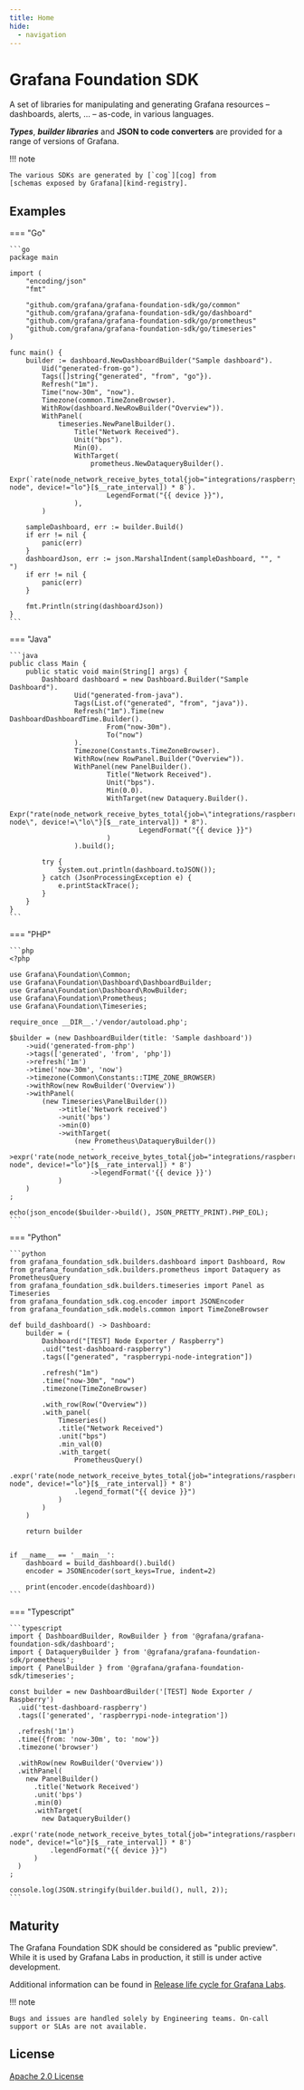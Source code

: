 ```yaml
---
title: Home
hide:
  - navigation
---
```


# Grafana Foundation SDK

A set of libraries for manipulating and generating Grafana resources
– dashboards, alerts, … – as-code, in various languages.

**_Types_**, **_builder libraries_** and **JSON to code converters** are
provided for a range of versions of Grafana.

!!! note

    The various SDKs are generated by [`cog`][cog] from
    [schemas exposed by Grafana][kind-registry].

## Examples

=== "Go"

    ```go
    package main

    import (
        "encoding/json"
        "fmt"

        "github.com/grafana/grafana-foundation-sdk/go/common"
        "github.com/grafana/grafana-foundation-sdk/go/dashboard"
        "github.com/grafana/grafana-foundation-sdk/go/prometheus"
        "github.com/grafana/grafana-foundation-sdk/go/timeseries"
    )

    func main() {
        builder := dashboard.NewDashboardBuilder("Sample dashboard").
            Uid("generated-from-go").
            Tags([]string{"generated", "from", "go"}).
            Refresh("1m").
            Time("now-30m", "now").
            Timezone(common.TimeZoneBrowser).
            WithRow(dashboard.NewRowBuilder("Overview")).
            WithPanel(
                timeseries.NewPanelBuilder().
                    Title("Network Received").
                    Unit("bps").
                    Min(0).
                    WithTarget(
                        prometheus.NewDataqueryBuilder().
                            Expr(`rate(node_network_receive_bytes_total{job="integrations/raspberrypi-node", device!="lo"}[$__rate_interval]) * 8`).
                            LegendFormat("{{ device }}"),
                    ),
            )

        sampleDashboard, err := builder.Build()
        if err != nil {
            panic(err)
        }
        dashboardJson, err := json.MarshalIndent(sampleDashboard, "", "  ")
        if err != nil {
            panic(err)
        }

        fmt.Println(string(dashboardJson))
    }
    ```

=== "Java"

    ```java
    public class Main {
        public static void main(String[] args) {
            Dashboard dashboard = new Dashboard.Builder("Sample Dashboard").
                    Uid("generated-from-java").
                    Tags(List.of("generated", "from", "java")).
                    Refresh("1m").Time(new DashboardDashboardTime.Builder().
                            From("now-30m").
                            To("now")
                    ).
                    Timezone(Constants.TimeZoneBrowser).
                    WithRow(new RowPanel.Builder("Overview")).
                    WithPanel(new PanelBuilder().
                            Title("Network Received").
                            Unit("bps").
                            Min(0.0).
                            WithTarget(new Dataquery.Builder().
                                    Expr("rate(node_network_receive_bytes_total{job=\"integrations/raspberrypi-node\", device!=\"lo\"}[$__rate_interval]) * 8").
                                    LegendFormat("{{ device }}")
                            )
                    ).build();

            try {
                System.out.println(dashboard.toJSON());
            } catch (JsonProcessingException e) {
                e.printStackTrace();
            }
        }
    }
    ```

=== "PHP"

    ```php
    <?php

    use Grafana\Foundation\Common;
    use Grafana\Foundation\Dashboard\DashboardBuilder;
    use Grafana\Foundation\Dashboard\RowBuilder;
    use Grafana\Foundation\Prometheus;
    use Grafana\Foundation\Timeseries;

    require_once __DIR__.'/vendor/autoload.php';

    $builder = (new DashboardBuilder(title: 'Sample dashboard'))
        ->uid('generated-from-php')
        ->tags(['generated', 'from', 'php'])
        ->refresh('1m')
        ->time('now-30m', 'now')
        ->timezone(Common\Constants::TIME_ZONE_BROWSER)
        ->withRow(new RowBuilder('Overview'))
        ->withPanel(
            (new Timeseries\PanelBuilder())
                ->title('Network received')
                ->unit('bps')
                ->min(0)
                ->withTarget(
                    (new Prometheus\DataqueryBuilder())
                        ->expr('rate(node_network_receive_bytes_total{job="integrations/raspberrypi-node", device!="lo"}[$__rate_interval]) * 8')
                        ->legendFormat('{{ device }}')
                )
        )
    ;

    echo(json_encode($builder->build(), JSON_PRETTY_PRINT).PHP_EOL);
    ```

=== "Python"

    ```python
    from grafana_foundation_sdk.builders.dashboard import Dashboard, Row
    from grafana_foundation_sdk.builders.prometheus import Dataquery as PrometheusQuery
    from grafana_foundation_sdk.builders.timeseries import Panel as Timeseries
    from grafana_foundation_sdk.cog.encoder import JSONEncoder
    from grafana_foundation_sdk.models.common import TimeZoneBrowser

    def build_dashboard() -> Dashboard:
        builder = (
            Dashboard("[TEST] Node Exporter / Raspberry")
            .uid("test-dashboard-raspberry")
            .tags(["generated", "raspberrypi-node-integration"])

            .refresh("1m")
            .time("now-30m", "now")
            .timezone(TimeZoneBrowser)

            .with_row(Row("Overview"))
            .with_panel(
                Timeseries()
                .title("Network Received")
                .unit("bps")
                .min_val(0)
                .with_target(
                    PrometheusQuery()
                    .expr('rate(node_network_receive_bytes_total{job="integrations/raspberrypi-node", device!="lo"}[$__rate_interval]) * 8')
                    .legend_format("{{ device }}")
                )
            )
        )

        return builder


    if __name__ == '__main__':
        dashboard = build_dashboard().build()
        encoder = JSONEncoder(sort_keys=True, indent=2)

        print(encoder.encode(dashboard))
    ```

=== "Typescript"

    ```typescript
    import { DashboardBuilder, RowBuilder } from '@grafana/grafana-foundation-sdk/dashboard';
    import { DataqueryBuilder } from '@grafana/grafana-foundation-sdk/prometheus';
    import { PanelBuilder } from '@grafana/grafana-foundation-sdk/timeseries';

    const builder = new DashboardBuilder('[TEST] Node Exporter / Raspberry')
      .uid('test-dashboard-raspberry')
      .tags(['generated', 'raspberrypi-node-integration'])

      .refresh('1m')
      .time({from: 'now-30m', to: 'now'})
      .timezone('browser')

      .withRow(new RowBuilder('Overview'))
      .withPanel(
        new PanelBuilder()
          .title('Network Received')
          .unit('bps')
          .min(0)
          .withTarget(
            new DataqueryBuilder()
              .expr('rate(node_network_receive_bytes_total{job="integrations/raspberrypi-node", device!="lo"}[$__rate_interval]) * 8')
              .legendFormat("{{ device }}")
          )
      )
    ;

    console.log(JSON.stringify(builder.build(), null, 2));
    ```

## Maturity

The Grafana Foundation SDK should be considered as "public preview". While it is used by Grafana Labs in production, it still is under active development.

Additional information can be found in [Release life cycle for Grafana Labs](https://grafana.com/docs/release-life-cycle/).

!!! note

    Bugs and issues are handled solely by Engineering teams. On-call support or SLAs are not available.

## License

[Apache 2.0 License](https://www.apache.org/licenses/LICENSE-2.0)

[cog]: <https://github.com/grafana/cog>
[kind-registry]: <https://github.com/grafana/kind-registry>

